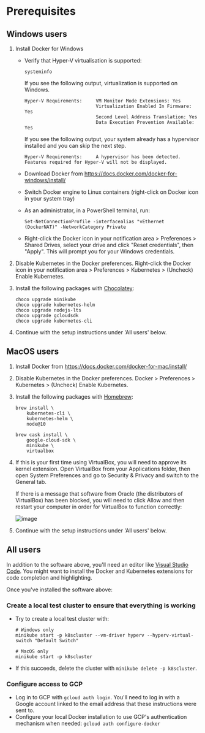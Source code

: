 # Prerequisites

## Windows users 

1. Install Docker for Windows

    * Verify that Hyper-V virtualisation is supported:

        ```console
        systeminfo
        ```

        If you see the following output, virtualization is supported on Windows.

        ```console
        Hyper-V Requirements:     VM Monitor Mode Extensions: Yes
                                  Virtualization Enabled In Firmware: Yes
                                  Second Level Address Translation: Yes
                                  Data Execution Prevention Available: Yes
        ```

        If you see the following output, your system already has a hypervisor installed and you can skip the next step.

        ```console
        Hyper-V Requirements:     A hypervisor has been detected. Features required for Hyper-V will not be displayed.
        ```

    * Download Docker from <https://docs.docker.com/docker-for-windows/install/>
    * Switch Docker engine to Linux containers (right-click on Docker icon in your system tray)
    * As an administrator, in a PowerShell terminal, run:

        ```console
        Set-NetConnectionProfile -interfacealias "vEthernet (DockerNAT)" -NetworkCategory Private
        ```

    * Right-click the Docker icon in your notification area > Preferences > Shared Drives, select your drive and click "Reset credentials", then "Apply". This will prompt you for your Windows credentials.

2. Disable Kubernetes in the Docker preferences. Right-click the Docker icon in your notification area > Preferences > Kubernetes > (Uncheck) Enable Kubernetes.
3. Install the following packages with [Chocolatey](https://chocolatey.org):

    ```console
    choco upgrade minikube
    choco upgrade kubernetes-helm
    choco upgrade nodejs-lts
    choco upgrade gcloudsdk
    choco upgrade kubernetes-cli
    ```

4. Continue with the setup instructions under 'All users' below.

## MacOS users 

1. Install Docker from <https://docs.docker.com/docker-for-mac/install/>
2. Disable Kubernetes in the Docker preferences. Docker > Preferences > Kubernetes > (Uncheck) Enable Kubernetes.
3. Install the following packages with [Homebrew](https://brew.sh):

    ```console
    brew install \
        kubernetes-cli \
        kubernetes-helm \
        node@10

    brew cask install \
        google-cloud-sdk \
        minikube \
        virtualbox
    ```
    
4. If this is your first time using VirtualBox, you will need to approve its kernel extension. Open VirtualBox from your Applications folder, then open System Preferences and go to Security & Privacy and switch to the General tab.

   If there is a message that software from Oracle (the distributors of VirtualBox) has been blocked, you will need to click Allow and then restart your computer in order for VirtualBox to function correctly:
   
   ![image](https://developer.apple.com/library/archive/technotes/tn2459/Art/tn2459_approval.png)  

5. Continue with the setup instructions under 'All users' below.

## All users

In addition to the software above, you'll need an editor like [Visual Studio Code](https://code.visualstudio.com/).
You might want to install the Docker and Kubernetes extensions for code completion and highlighting.

Once you've installed the software above:

### Create a local test cluster to ensure that everything is working

* Try to create a local test cluster with:

    ```console
    # Windows only
    minikube start -p k8scluster --vm-driver hyperv --hyperv-virtual-switch "Default Switch"

    # MacOS only
    minikube start -p k8scluster
    ```

* If this succeeds, delete the cluster with `minikube delete -p k8scluster`.

### Configure access to GCP

* Log in to GCP with `gcloud auth login`. You'll need to log in with a Google account linked to the email address that these instructions were sent to.
* Configure your local Docker installation to use GCP's authentication mechanism when needed: `gcloud auth configure-docker`

